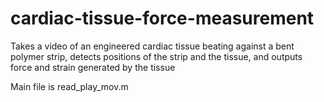 # cardiac-tissue-force-measurement
Takes a video of an engineered cardiac tissue beating against a bent polymer strip, detects positions of the strip and the tissue, and outputs force and strain generated by the tissue

Main file is read_play_mov.m
